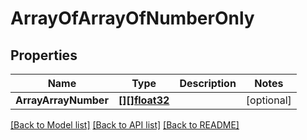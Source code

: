 # ArrayOfArrayOfNumberOnly

## Properties

Name | Type | Description | Notes
------------ | ------------- | ------------- | -------------
**ArrayArrayNumber** | [**[][]float32**](array.md) |  | [optional] 

[[Back to Model list]](../README.md#documentation-for-models) [[Back to API list]](../README.md#documentation-for-api-endpoints) [[Back to README]](../README.md)


